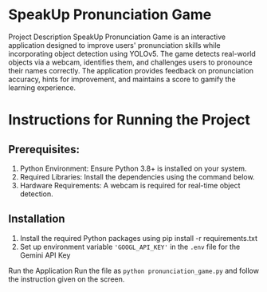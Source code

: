 # SpeakUp Pronunciation Game 

Project Description
SpeakUp Pronunciation Game is an interactive application designed to improve users' pronunciation skills while incorporating object detection using YOLOv5. The game detects real-world objects via a webcam, identifies them, and challenges users to pronounce their names correctly. The application provides feedback on pronunciation accuracy, hints for improvement, and maintains a score to gamify the learning experience.

# Instructions for Running the Project

## Prerequisites:
1. Python Environment: Ensure Python 3.8+ is installed on your system.
2. Required Libraries: Install the dependencies using the command below.
3. Hardware Requirements: A webcam is required for real-time object detection.

## Installation
1. Install the required Python packages using pip install -r requirements.txt
2. Set up environment variable `'GOOGL_API_KEY'` in the `.env` file for the Gemini API Key

Run the Application
Run the file as `python pronunciation_game.py` and follow the instruction given on the screen.
